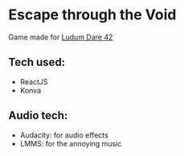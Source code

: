 # Escape through the Void

Game made for [Ludum Dare 42](https://ldjam.com/events/ludum-dare/42)

## Tech used:

* ReactJS
* Konva

## Audio tech:

* Audacity: for audio effects
* LMMS: for the annoying music

